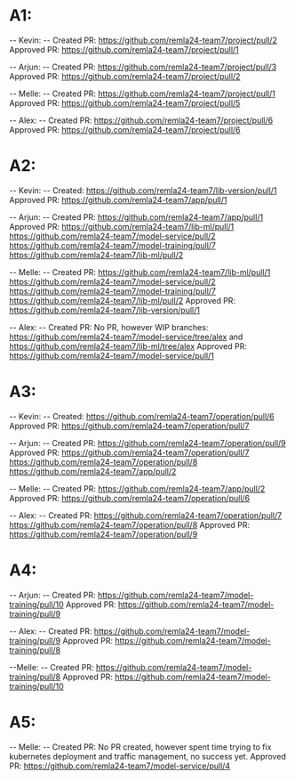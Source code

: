 # A1:

-- Kevin: --
Created PR: https://github.com/remla24-team7/project/pull/2
Approved PR: https://github.com/remla24-team7/project/pull/1

-- Arjun: --
Created PR: https://github.com/remla24-team7/project/pull/3
Approved PR: https://github.com/remla24-team7/project/pull/2

-- Melle: --
Created PR: https://github.com/remla24-team7/project/pull/1
Approved PR: https://github.com/remla24-team7/project/pull/5

-- Alex: --
Created PR: https://github.com/remla24-team7/project/pull/6
Approved PR: https://github.com/remla24-team7/project/pull/6

# A2: 

-- Kevin: --
Created: https://github.com/remla24-team7/lib-version/pull/1
Approved PR: https://github.com/remla24-team7/app/pull/1

-- Arjun: --
Created PR: https://github.com/remla24-team7/app/pull/1
Approved PR: https://github.com/remla24-team7/lib-ml/pull/1
https://github.com/remla24-team7/model-service/pull/2
https://github.com/remla24-team7/model-training/pull/7
https://github.com/remla24-team7/lib-ml/pull/2

-- Melle: -- 
Created PR: https://github.com/remla24-team7/lib-ml/pull/1 https://github.com/remla24-team7/model-service/pull/2
https://github.com/remla24-team7/model-training/pull/7
https://github.com/remla24-team7/lib-ml/pull/2
Approved PR: https://github.com/remla24-team7/lib-version/pull/1

-- Alex: --
Created PR: No PR, however WIP branches: https://github.com/remla24-team7/model-service/tree/alex and https://github.com/remla24-team7/lib-ml/tree/alex
Approved PR: https://github.com/remla24-team7/model-service/pull/1

# A3:

-- Kevin: --
Created: https://github.com/remla24-team7/operation/pull/6
Approved PR: https://github.com/remla24-team7/operation/pull/7

-- Arjun: --
Created PR: https://github.com/remla24-team7/operation/pull/9
Approved PR: https://github.com/remla24-team7/operation/pull/7 https://github.com/remla24-team7/operation/pull/8 https://github.com/remla24-team7/app/pull/2

-- Melle: -- 
Created PR: https://github.com/remla24-team7/app/pull/2
Approved PR: https://github.com/remla24-team7/operation/pull/6

-- Alex: --
Created PR: https://github.com/remla24-team7/operation/pull/7 https://github.com/remla24-team7/operation/pull/8
Approved PR: https://github.com/remla24-team7/operation/pull/9


# A4: 

-- Arjun: --
Created PR: https://github.com/remla24-team7/model-training/pull/10
Approved PR: https://github.com/remla24-team7/model-training/pull/9

-- Alex: --
Created PR: https://github.com/remla24-team7/model-training/pull/9
Approved PR: https://github.com/remla24-team7/model-training/pull/8

--Melle: --
Created PR: https://github.com/remla24-team7/model-training/pull/8
Approved PR: https://github.com/remla24-team7/model-training/pull/10


# A5:
-- Melle: --
Created PR: No PR created, however spent time trying to fix kubernetes deployment and traffic management, no success yet.
Approved PR: https://github.com/remla24-team7/model-service/pull/4
